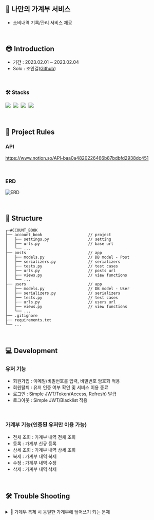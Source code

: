 ## 🐣 나만의 가계부 서비스

- 소비내역 기록/관리 서비스 제공

</br>

## 😎 Introduction

- 기간 : 2023.02.01 ~ 2023.02.04
- Solo : 조인걸([Github](https://github.com/Choding91))

</br>

### 🛠 Stacks

<img src="https://img.shields.io/badge/Python-3776AB?style=for-the-badge&logo=Python&logoColor=white">&nbsp;
<img src="https://img.shields.io/badge/Django-092E20?style=for-the-badge&logo=Django&logoColor=white">&nbsp;
<img src="https://img.shields.io/badge/Django_rest_framework-A50E15?style=for-the-badge&logo=Django&logoColor=white">&nbsp;
<img src="https://img.shields.io/badge/MySQL-4169E1?style=for-the-badge&logo=MySQL&logoColor=white">

</br>

## 🤝 Project Rules


### API

https://www.notion.so/API-baa0a4820226466b87bdbfd2938dc451

</br>

### ERD

![ERD](https://user-images.githubusercontent.com/113072964/216553064-4e28098d-cef9-4633-b588-5aed2406e660.jpg)

</br>

## 📂 Structure

```
┌─ACCOUNT_BOOK
├── account_book                    // project
│   ├── settings.py                 // setting
│   ├── urls.py                     // base url
│   └── ...
├── posts                           // app
│   ├── models.py                   // DB model - Post
│   ├── serializers.py              // serializers
│   ├── tests.py                    // test cases
│   ├── urls.py                     // posts url
│   ├── views.py                    // view functions
│   └── ...
├── users                           // app
│   ├── models.py                   // DB model - User
│   ├── serializers.py              // serializers
│   ├── tests.py                    // test cases
│   ├── urls.py                     // users url
│   ├── views.py                    // view functions
│   └── ...
├── .gitignore
├── requirements.txt
└── ...
```

</br>

## 💻 Development

### 유저 기능

- 회원가입 : 이메일/비밀번호를 입력, 비밀번호 암호화 적용
- 회원탈퇴 : 유저 인증 여부 확인 및 서비스 이용 종료
- 로그인 : Simple JWT/Token(Access, Refresh) 발급
- 로그아웃 : Simple JWT/Blacklist 적용

</br>

### 가계부 기능(인증된 유저만 이용 가능)

- 전체 조회 : 가계부 내역 전체 조회
- 등록 : 가계부 신규 등록
- 상세 조회 : 가계부 내역 상세 조회
- 복제 : 가계부 내역 복제
- 수정 : 가계부 내역 수정
- 삭제 : 가계부 내역 삭제

</br>

## 🛠 Trouble Shooting

<details>
<summary>🐛 가계부 복제 시 동일한 가계부에 덮어쓰기 되는 문제</summary>

</br>

<div>

- 상황 : 가계부 복제 기능 구현 중 기존 가계부에 같은 내용이 덮어쓰기 되는 문제 발생(수정 시간만 변경됨)

![image](https://user-images.githubusercontent.com/113072964/216566037-5f7b4ab6-41bf-4090-ba9f-1778df1ce46a.png)

- 해결 : 기존 id값으로 가계부를 받아온 뒤 id값만 None 처리하여 새로운 가계부로 인식 및 등록 가능

![image](https://user-images.githubusercontent.com/113072964/216563082-b2f4cbb3-5520-4604-bed2-5461e0985196.png)

</div>
</details>
